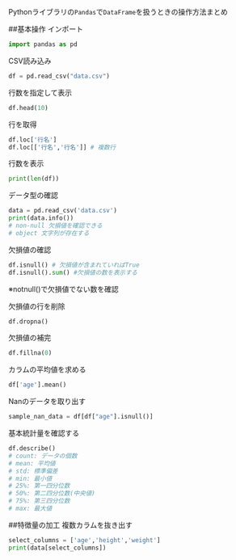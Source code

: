 Pythonライブラリの`Pandas`で`DataFrame`を扱うときの操作方法まとめ

##基本操作
インポート
```python
import pandas as pd
```

CSV読み込み
```python
df = pd.read_csv("data.csv")
```

行数を指定して表示
```python
df.head(10)
```

行を取得
```python
df.loc['行名']
df.loc[['行名','行名']] # 複数行
```

行数を表示
```python
print(len(df))
```

データ型の確認
```python
data = pd.read_csv('data.csv')
print(data.info())
# non-null 欠損値を確認できる
# object 文字列が存在する
```

欠損値の確認
```python
df.isnull() # 欠損値が含まれていればTrue
df.isnull().sum() #欠損値の数を表示する
```
※notnull()で欠損値でない数を確認

欠損値の行を削除
```python
df.dropna()
```

欠損値の補完
```python
df.fillna(0)
```

カラムの平均値を求める
```python
df['age'].mean()
```

Nanのデータを取り出す
```python
sample_nan_data = df[df["age"].isnull()]
```

基本統計量を確認する
```python
df.describe()
# count: データの個数
# mean: 平均値
# std: 標準偏差
# min: 最小値
# 25%: 第一四分位数
# 50%: 第二四分位数(中央値)
# 75%: 第三四分位数
# max: 最大値
```

##特徴量の加工
複数カラムを抜き出す
```python
select_columns = ['age','height','weight']
print(data[select_columns])
```
